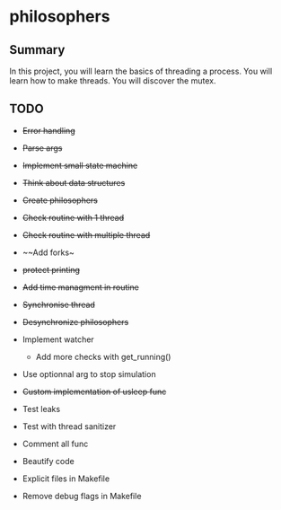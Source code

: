 # philosophers

## Summary
In this project, you will learn the basics of threading a process. You will learn how to make threads. You will discover the mutex.

## TODO

- ~~Error handling~~
- ~~Parse args~~
- ~~Implement small state machine~~
- ~~Think about data structures~~
- ~~Create philosophers~~
- ~~Check routine with 1 thread~~
- ~~Check routine with multiple thread~~
- ~~Add forks~
- ~~protect printing~~
- ~~Add time managment in routine~~
- ~~Synchronise thread~~
- ~~Desynchronize philosophers~~
- Implement watcher
	- Add more checks with get_running()
- Use optionnal arg to stop simulation
- ~~Custom implementation of usleep func~~

- Test leaks
- Test with thread sanitizer
- Comment all func
- Beautify code

- Explicit files in Makefile
- Remove debug flags in Makefile
